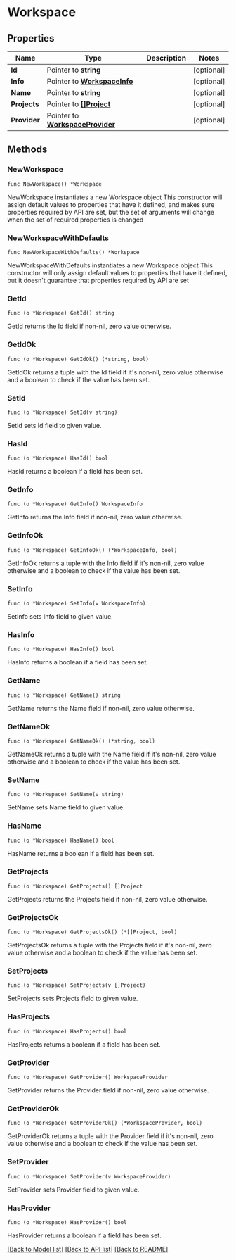 # Workspace

## Properties

Name | Type | Description | Notes
------------ | ------------- | ------------- | -------------
**Id** | Pointer to **string** |  | [optional] 
**Info** | Pointer to [**WorkspaceInfo**](WorkspaceInfo.md) |  | [optional] 
**Name** | Pointer to **string** |  | [optional] 
**Projects** | Pointer to [**[]Project**](Project.md) |  | [optional] 
**Provider** | Pointer to [**WorkspaceProvider**](WorkspaceProvider.md) |  | [optional] 

## Methods

### NewWorkspace

`func NewWorkspace() *Workspace`

NewWorkspace instantiates a new Workspace object
This constructor will assign default values to properties that have it defined,
and makes sure properties required by API are set, but the set of arguments
will change when the set of required properties is changed

### NewWorkspaceWithDefaults

`func NewWorkspaceWithDefaults() *Workspace`

NewWorkspaceWithDefaults instantiates a new Workspace object
This constructor will only assign default values to properties that have it defined,
but it doesn't guarantee that properties required by API are set

### GetId

`func (o *Workspace) GetId() string`

GetId returns the Id field if non-nil, zero value otherwise.

### GetIdOk

`func (o *Workspace) GetIdOk() (*string, bool)`

GetIdOk returns a tuple with the Id field if it's non-nil, zero value otherwise
and a boolean to check if the value has been set.

### SetId

`func (o *Workspace) SetId(v string)`

SetId sets Id field to given value.

### HasId

`func (o *Workspace) HasId() bool`

HasId returns a boolean if a field has been set.

### GetInfo

`func (o *Workspace) GetInfo() WorkspaceInfo`

GetInfo returns the Info field if non-nil, zero value otherwise.

### GetInfoOk

`func (o *Workspace) GetInfoOk() (*WorkspaceInfo, bool)`

GetInfoOk returns a tuple with the Info field if it's non-nil, zero value otherwise
and a boolean to check if the value has been set.

### SetInfo

`func (o *Workspace) SetInfo(v WorkspaceInfo)`

SetInfo sets Info field to given value.

### HasInfo

`func (o *Workspace) HasInfo() bool`

HasInfo returns a boolean if a field has been set.

### GetName

`func (o *Workspace) GetName() string`

GetName returns the Name field if non-nil, zero value otherwise.

### GetNameOk

`func (o *Workspace) GetNameOk() (*string, bool)`

GetNameOk returns a tuple with the Name field if it's non-nil, zero value otherwise
and a boolean to check if the value has been set.

### SetName

`func (o *Workspace) SetName(v string)`

SetName sets Name field to given value.

### HasName

`func (o *Workspace) HasName() bool`

HasName returns a boolean if a field has been set.

### GetProjects

`func (o *Workspace) GetProjects() []Project`

GetProjects returns the Projects field if non-nil, zero value otherwise.

### GetProjectsOk

`func (o *Workspace) GetProjectsOk() (*[]Project, bool)`

GetProjectsOk returns a tuple with the Projects field if it's non-nil, zero value otherwise
and a boolean to check if the value has been set.

### SetProjects

`func (o *Workspace) SetProjects(v []Project)`

SetProjects sets Projects field to given value.

### HasProjects

`func (o *Workspace) HasProjects() bool`

HasProjects returns a boolean if a field has been set.

### GetProvider

`func (o *Workspace) GetProvider() WorkspaceProvider`

GetProvider returns the Provider field if non-nil, zero value otherwise.

### GetProviderOk

`func (o *Workspace) GetProviderOk() (*WorkspaceProvider, bool)`

GetProviderOk returns a tuple with the Provider field if it's non-nil, zero value otherwise
and a boolean to check if the value has been set.

### SetProvider

`func (o *Workspace) SetProvider(v WorkspaceProvider)`

SetProvider sets Provider field to given value.

### HasProvider

`func (o *Workspace) HasProvider() bool`

HasProvider returns a boolean if a field has been set.


[[Back to Model list]](../README.md#documentation-for-models) [[Back to API list]](../README.md#documentation-for-api-endpoints) [[Back to README]](../README.md)


